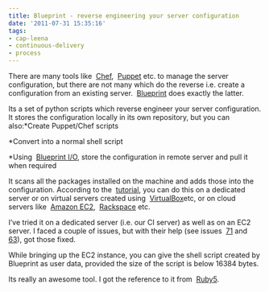 ```yaml
---
title: Blueprint - reverse engineering your server configuration
date: '2011-07-31 15:35:16'
tags:
- cap-leena
- continuous-delivery
- process
---
```


There are many tools like 
[Chef](http://wiki.opscode.com/display/chef/Home), 
[Puppet](http://projects.puppetlabs.com/projects/puppet) etc. to manage the server configuration, but there are not many which do the reverse i.e. create a configuration from an existing server. 
[Blueprint](https://github.com/devstructure/blueprint) does exactly the latter.

Its a set of python scripts which reverse engineer your server configuration. It stores the configuration locally in its own repository, but you can also:*Create Puppet/Chef scripts

    
*Convert into a normal shell script

    
*Using 
[Blueprint I/O](https://github.com/devstructure/blueprint-io), store the configuration in remote server and pull it when required

It scans all the packages installed on the machine and adds those into the configuration. According to the 
[tutorial](https://devstructure.com/docs/tutorial.html), you can do this on a dedicated server or on virtual servers created using 
[VirtualBox](http://www.virtualbox.org/)etc, or on cloud servers like 
[Amazon EC2](http://aws.amazon.com/ec2), 
[Rackspace](http://www.rackspacecloud.com/cloud_hosting_products/servers) etc.

I’ve tried it on a dedicated server (i.e. our CI server) as well as on an EC2 server. I faced a couple of issues, but with their help (see issues 
[71](https://github.com/devstructure/blueprint/issues/71) and 
[63](https://github.com/devstructure/blueprint/issues/63)), got those fixed.

While bringing up the EC2 instance, you can give the shell script created by Blueprint as user data, provided the size of the script is below 16384 bytes.

Its really an awesome tool. I got the reference to it from 
[Ruby5](http://ruby5.envylabs.com/episodes/189-episode-186-june-24-2011/stories/1668-blueprint).
